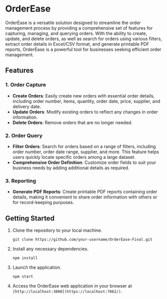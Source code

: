 # OrderEase

OrderEase is a versatile solution designed to streamline the order management process by providing a comprehensive set of features for capturing, managing, and querying orders. With the ability to create, update, and delete orders, as well as search for orders using various filters, extract order details in Excel/CSV format, and generate printable PDF reports, OrderEase is a powerful tool for businesses seeking efficient order management.

## Features

### 1. Order Capture
- **Create Orders**: Easily create new orders with essential order details, including order number, items, quantity, order date, price, supplier, and delivery date.
- **Update Orders**: Modify existing orders to reflect any changes in order information.
- **Delete Orders**: Remove orders that are no longer needed.

### 2. Order Query
- **Filter Orders**: Search for orders based on a range of filters, including order number, order date range, supplier, and more. This feature helps users quickly locate specific orders among a large dataset.
- **Comprehensive Order Definition**: Customize order fields to suit your business needs by adding additional details as required.

### 3. Reporting
- **Generate PDF Reports**: Create printable PDF reports containing order details, making it convenient to share order information with others or for record-keeping purposes.

## Getting Started

1. Clone the repository to your local machine.
   ```
   git clone https://github.com/your-username/OrderEase-Final.git
   ```

3. Install any necessary dependencies.
   ```
   npm install
   ```

4. Launch the application.
   ```
   npm start
   ```

5. Access the OrderEase web application in your browser at `[http://localhost:3000](https://localhost:7062/)`.

